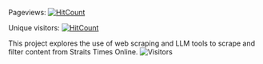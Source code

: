 Pageviews: [![HitCount](https://hits.dwyl.com/chuash/STWebScrape.svg?style=flat-square)](http://hits.dwyl.com/chuash/STWebScrape)

Unique visitors: [![HitCount](https://hits.dwyl.com/chuash/STWebScrape.svg?style=flat-square&show=unique)](http://hits.dwyl.com/chuash/STWebScrape)

This project explores the use of web scraping and LLM tools to scrape and filter content from Straits Times Online. 
![Visitors](https://api.visitorbadge.io/api/combined?path=https%3A%2F%2Fgithub.com%2Fchuash%2FSTWebScrape&countColor=%23263759&style=flat-square)
